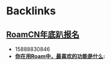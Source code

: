 
# Backlinks
## [RoamCN年底趴报名](RoamCN年底趴报名.md)
- 15888830846
- **[你在用Roam中，最喜欢的功能是什么](你在用Roam中，最喜欢的功能是什么.md):**

